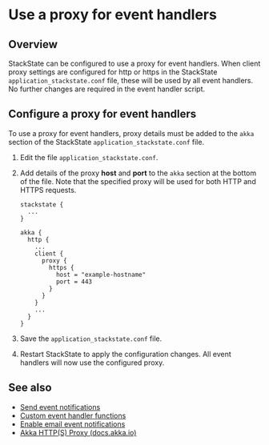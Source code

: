 # Use a proxy for event handlers

## Overview

StackState can be configured to use a proxy for event handlers. When client proxy settings are configured for http or https in the StackState `application_stackstate.conf` file, these will be used by all event handlers. No further changes are required in the event handler script.

## Configure a proxy for event handlers

To use a proxy for event handlers, proxy details must be added to the `akka` section of the StackState `application_stackstate.conf` file.

1. Edit the file `application_stackstate.conf`.
2. Add details of the proxy **host** and **port** to the `akka` section at the bottom of the file. Note that the specified proxy will be used for both HTTP and HTTPS requests.

   ```text
   stackstate {
     ...
   }

   akka {
     http {
       ...
       client {
         proxy {
           https {
             host = "example-hostname"
             port = 443
           }
         } 
       }
       ...
     }
   }
   ```

3. Save the `application_stackstate.conf` file.
4. Restart StackState to apply the configuration changes. All event handlers will now use the configured proxy.

## See also

* [Send event notifications](../../use/metrics-and-events/event-notifications.md)
* [Custom event handler functions](../../develop/developer-guides/custom-functions/event-handler-functions.md)
* [Enable email event notifications](configure-email-event-notifications.md)
* [Akka HTTP\(S\) Proxy \(docs.akka.io\)](https://doc.akka.io/docs/akka-http/current/client-side/client-transport.html#http-s-proxy)

